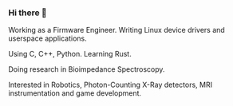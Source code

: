 ### Hi there 👋

<!--
**DuzaBF/DuzaBF** is a ✨ _special_ ✨ repository because its `README.md` (this file) appears on your GitHub profile. -->

Working as a Firmware Engineer. Writing Linux device drivers and userspace applications.

Using C, C++, Python. Learning Rust.

Doing research in Bioimpedance Spectroscopy.

Interested in Robotics, Photon-Counting X-Ray detectors, MRI instrumentation and game development.
